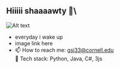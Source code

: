 ## Hiiiii shaaaawty 👋\
![Alt text](https://www.youtube.com/watch?v=h9yya-j_kjE)
- everyday i wake up
- image link here
- 📫 How to reach me: gsj33@cornell.edu\
 🌱 Tech stack: Python, Java, C#, 3js

<!--
**gracejinsotrue/gracejinsotrue** is a ✨ _special_ ✨ repository because its `README.md` (this file) appears on your GitHub profile.

Here are some ideas to get you started:

- 🔭 I’m currently working on ...
- 🌱 I’m currently learning ...
- 👯 I’m looking to collaborate on ...
- 🤔 I’m looking for help with ...
- 💬 Ask me about ...
- 📫 How to reach me: gsj33@cornell.edu
- 😄 Pronouns: ...
- ⚡ Fun fact: ...
-->
